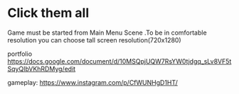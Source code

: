 # Click them all
Game must be started from Main Menu Scene .To be in comfortable resolution you can choose tall screen resolution(720x1280)

portfolio https://docs.google.com/document/d/10MSQpjUQW7RsYW0tjdgq_sLv8VF5tSqyQIbVKhRDMyg/edit

gameplay: https://www.instagram.com/p/CfWUNHgD1HT/


